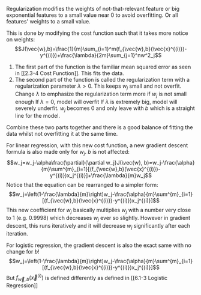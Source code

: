 Regularization modifies the weights of not-that-relevant feature or big exponential features to a small value near 0 to avoid overfitting. Or all features' weights to a small value.

This is done by modifying the cost function such that it takes more notice on weights: $$J(\vec{w},b)=\frac{1}{m}\sum_{i=1}^m(f_{\vec{w},b}(\vec{x}^{(i)})-y^{(i)})+\frac{\lambda}{2m}\sum_{j=1}^nw^2_j$$
1. The first part of the function is the familiar mean squared error as seen in [[2.3-4 Cost Function]]. This fits the data.
2. The second part of the function is called the regularization term with a regularization parameter $\lambda>0$. This keeps $w_j$ small and not overfit.
	Change $\lambda$ to emphasize the regularization term more if $w_j$ is not small enough
	If $\lambda=0$, model will overfit
	If $\lambda$ is extremely big, model will severely underfit. $w_j$ becomes 0 and only leave with $b$ which is a straight line for the model.

Combine these two parts together and there is a good balance of fitting the data whilst not overfitting it at the same time.


For linear regression, with this new cost function, a new gradient descent formula is also made only for $w_j$. $b$ is not affected: $$w_j=w_j-\alpha\frac{\partial}{\partial w_j}J(\vec{w}, b)=w_j-\frac{\alpha}{m}\sum^{m}_{i=1}[(f_{\vec{w},b}(\vec{x}^{(i)})-y^{(i)})x_j^{(i)}]+\frac{\lambda}{m}w_j$$
Notice that the equation can be rearranged to a simpler form: $$w_j=\left(1-\frac{\lambda}{m}\right)w_j-\frac{\alpha}{m}\sum^{m}_{i=1}[(f_{\vec{w},b}(\vec{x}^{(i)})-y^{(i)})x_j^{(i)}]$$
This new coefficient for $w_j$ basically multiplies $w_j$ with a number very close to 1 (e.g. 0.9998) which decreases $w_j$ ever so slightly. However in gradient descent, this runs iteratively and it will decrease $w_j$ significantly after each iteration.


For logistic regression, the gradient descent is also the exact same with no change for $b$! $$w_j=\left(1-\frac{\lambda}{m}\right)w_j-\frac{\alpha}{m}\sum^{m}_{i=1}[(f_{\vec{w},b}(\vec{x}^{(i)})-y^{(i)})x_j^{(i)}]$$
But $f_{\vec{w},b}(\vec{x}^{(i)})$ is defined differently as defined in [[6.1-3 Logistic Regression]]